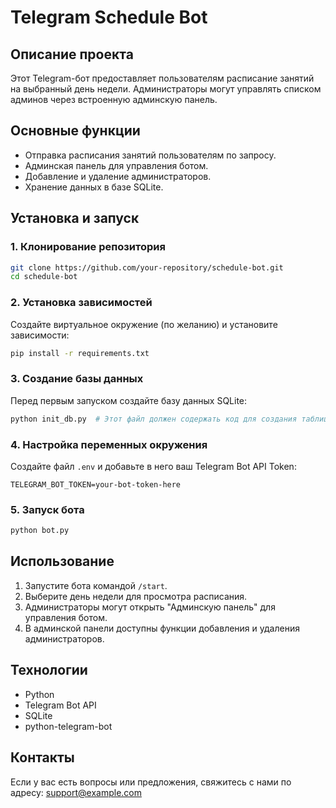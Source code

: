 # Telegram Schedule Bot

## Описание проекта
Этот Telegram-бот предоставляет пользователям расписание занятий на выбранный день недели. Администраторы могут управлять списком админов через встроенную админскую панель.

## Основные функции
- Отправка расписания занятий пользователям по запросу.
- Админская панель для управления ботом.
- Добавление и удаление администраторов.
- Хранение данных в базе SQLite.

## Установка и запуск

### 1. Клонирование репозитория
```sh
git clone https://github.com/your-repository/schedule-bot.git
cd schedule-bot
```

### 2. Установка зависимостей
Создайте виртуальное окружение (по желанию) и установите зависимости:
```sh
pip install -r requirements.txt
```

### 3. Создание базы данных
Перед первым запуском создайте базу данных SQLite:
```sh
python init_db.py  # Этот файл должен содержать код для создания таблиц в БД
```

### 4. Настройка переменных окружения
Создайте файл `.env` и добавьте в него ваш Telegram Bot API Token:
```
TELEGRAM_BOT_TOKEN=your-bot-token-here
```

### 5. Запуск бота
```sh
python bot.py
```

## Использование
1. Запустите бота командой `/start`.
2. Выберите день недели для просмотра расписания.
3. Администраторы могут открыть "Админскую панель" для управления ботом.
4. В админской панели доступны функции добавления и удаления администраторов.

## Технологии
- Python
- Telegram Bot API
- SQLite
- python-telegram-bot

## Контакты
Если у вас есть вопросы или предложения, свяжитесь с нами по адресу: support@example.com

